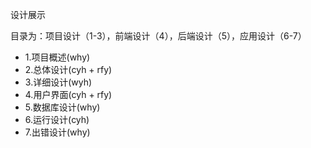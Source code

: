 设计展示

目录为：项目设计（1-3），前端设计（4），后端设计（5），应用设计（6-7）

- 1.项目概述(why)
- 2.总体设计(cyh + rfy)
- 3.详细设计(wyh)
- 4.用户界面(cyh + rfy)
- 5.数据库设计(why)
- 6.运行设计(cyh)
- 7.出错设计(why)

